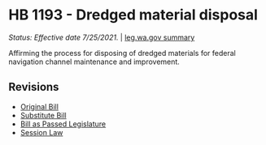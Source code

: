 # HB 1193 - Dredged material disposal
*Status: Effective date 7/25/2021.* | [leg.wa.gov summary](https://app.leg.wa.gov/billsummary?BillNumber=1193&Year=2021)

Affirming the process for disposing of dredged materials for federal navigation channel maintenance and improvement.

## Revisions
* [Original Bill](1/)
* [Substitute Bill](S/)
* [Bill as Passed Legislature](S.PL/)
* [Session Law](S.SL/)